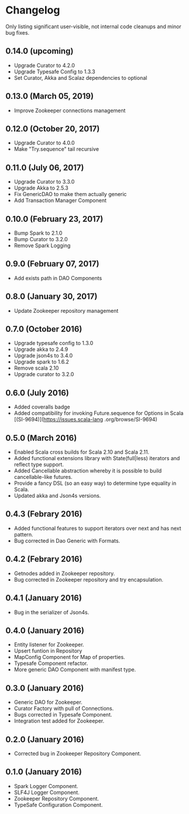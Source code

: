 # Changelog

Only listing significant user-visible, not internal code cleanups and minor bug fixes.

## 0.14.0 (upcoming)

* Upgrade Curator to 4.2.0
* Upgrade Typesafe Config to 1.3.3
* Set Curator, Akka and Scalaz dependencies to optional

## 0.13.0 (March 05, 2019)

* Improve Zookeeper connections management

## 0.12.0 (October 20, 2017)

* Upgrade Curator to 4.0.0
* Make "Try.sequence" tail recursive 

## 0.11.0 (July 06, 2017)

* Upgrade Curator to 3.3.0
* Upgrade Akka to 2.5.3
* Fix GenericDAO to make them actually generic
* Add Transaction Manager Component

## 0.10.0 (February 23, 2017)

* Bump Spark to 2.1.0
* Bump Curator to 3.2.0
* Remove Spark Logging

## 0.9.0 (February 07, 2017)

* Add exists path in DAO Components

## 0.8.0 (January 30, 2017)

* Update Zookeeper repository management

## 0.7.0 (October 2016)

* Upgrade typesafe config to 1.3.0
* Upgrade akka to 2.4.9
* Upgrade json4s to 3.4.0
* Upgrade spark to 1.6.2
* Remove scala 2.10
* Upgrade curator to 3.2.0

## 0.6.0 (July 2016)

* Added coveralls badge
* Added compatibility for invoking Future.sequence for Options in Scala [(SI-9694)](https://issues.scala-lang
.org/browse/SI-9694)

## 0.5.0 (March 2016)

* Enabled Scala cross builds for Scala 2.10 and Scala 2.11.
* Added functional extensions library with State(full|less) iterators and reflect type support.
* Added Cancellable abstraction whereby it is possible to build cancellable-like futures.
* Provide a fancy DSL (so an easy way) to determine type equality in Scala.
* Updated akka and Json4s versions.

## 0.4.3 (Febrary 2016)

* Added functional features to support iterators over next and has next pattern.
* Bug corrected in Dao Generic with Formats.

## 0.4.2 (Febrary 2016)

* Getnodes added in Zookeeper repository.
* Bug corrected in Zookeeper repository and try encapsulation.

## 0.4.1 (January 2016)

* Bug in the serializer of Json4s.

## 0.4.0 (January 2016)

* Entity listener for Zookeeper.
* Upsert funtion in Repository
* MapConfig Component for Map of properties.
* Typesafe Component refactor.
* More generic DAO Component with manifest type.


## 0.3.0 (January 2016)

* Generic DAO for Zookeeper.
* Curator Factory with pull of Connections.
* Bugs corrected in Typesafe Component.
* Integration test added for Zookeeper.


## 0.2.0 (January 2016)

* Corrected bug in Zookeeper Repository Component.


## 0.1.0 (January 2016)

* Spark Logger Component.
* SLF4J Logger Component.
* Zookeeper Repository Component.
* TypeSafe Configuration Component.
